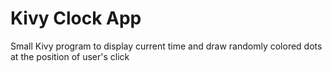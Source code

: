 # Kivy Clock App

Small Kivy program to display current time and draw randomly colored dots at the position of user's click
